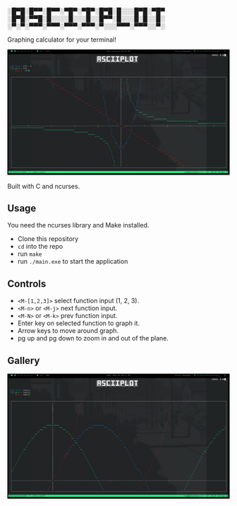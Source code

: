 ░█▀█░█▀▀░█▀▀░▀█▀░▀█▀░█▀█░█░░░█▀█░▀█▀
░█▀█░▀▀█░█░░░░█░░░█░░█▀▀░█░░░█░█░░█░
░▀░▀░▀▀▀░▀▀▀░▀▀▀░▀▀▀░▀░░░▀▀▀░▀▀▀░░▀░

Graphing calculator for your terminal!

![Example screenshot](screenshots/asciiplot_example.png)

Built with C and ncurses. 

## Usage
You need the ncurses library and Make installed.
- Clone this repository
- `cd` into the repo
- run `make`
- run `./main.exe` to start the application

## Controls
- `<M-[1,2,3]>` select function input (1, 2, 3). 
- `<M-n>` or `<M-j>` next function input. 
- `<M-N>` or `<M-k>` prev function input.
- Enter key on selected function to graph it. 
- Arrow keys to move around graph. 
- pg up and pg down to zoom in and out of the plane. 

## Gallery

![example 1](screenshots/ex1.png)
